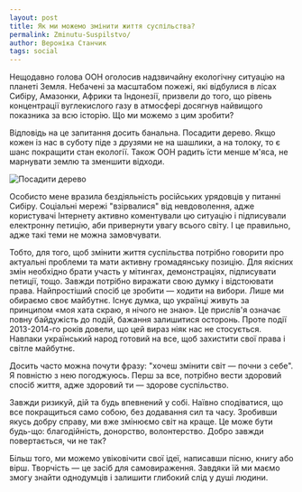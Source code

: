 ```yaml
---
layout: post
title: Як ми можемо змінити життя суспільства?
permalink: Zminutu-Suspilstvo/
author: Вероніка Станчик
tags: social
---
```


Нещодавно голова ООН оголосив надзвичайну екологічну ситуацію на планеті Земля. Небачені за масштабом пожежі, які відбулися в лісах Сибіру, Амазонки, Африки та Індонезії, призвели до того, що рівень концентрації вуглекислого газу в атмосфері досягнув найвищого показника за всю історію. Що ми можемо з цим зробити?

Відповідь на це запитання досить банальна. Посадити дерево. Якщо кожен із нас в суботу піде з друзями не на шашлики, а на толоку, то є шанс покращити стан екології. Також ООН радить їсти менше м'яса, не марнувати землю та зменшити відходи.

![Посадити дерево](https://raw.githubusercontent.com/SenkoTaras/senkotaras.github.io/master/images/1.jpeg)

Особисто мене вразила бездіяльність російських урядовців у питанні Сибіру. Соціальні мережі "взірвалися" від невдоволення, адже користувачі Інтернету активно коментували цю ситуацію і підписували електронну петицію, аби привернути увагу всього світу. І це правильно, адже такі теми не можна замовчувати.

Тобто, для того, щоб змінити життя суспільства потрібно говорити про актуальні проблеми та мати активну громадянську позицію. Для якісних змін необхідно брати участь у мітингах, демонстраціях, підписувати петиції, тощо. Завжди потрібно виражати свою думку і відстоювати права. Найпростіший спосіб це зробити — ходити на вибори. Лише ми обираємо своє майбутнє. Існує думка, що українці живуть за принципом «моя хата скраю, я нічого не знаю». Це прислів'я означає повну байдужість до подій, бажання залишитися осторонь. Проте події 2013-2014-го років довели, що цей вираз ніяк нас не стосується. Навпаки український народ готовий на все, щоб захистити свої права і світле майбутнє.

Досить часто можна почути фразу: "хочеш змінити світ — почни з себе". Я повністю з нею погоджуюсь. Перш за все, потрібно вести здоровий спосіб життя, адже здоровий ти — здорове суспільство.

Завжди ризикуй, дій та будь впевнений у собі. Наївно сподіватися, що все покращиться само собою, без додавання сил та часу. Зробивши якусь добру справу, ми вже змінюємо світ на краще. Це може бути будь-що: благодійність, донорство, волонтерство. Добро завжди повертається, чи не так?

Більш того, ми можемо увіковічити свої ідеї, написавши пісню, книгу або вірш. Творчість — це засіб для самовираження. Завдяки їй ми маємо змогу знайти однодумців і залишити глибокий слід у душі людини.


<div id="fb-root"></div>
<script async defer crossorigin="anonymous" src="https://connect.facebook.net/ru_RU/sdk.js#xfbml=1&version=v5.0"></script>
